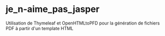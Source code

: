 # je_n-aime_pas_jasper
Utilisation de Thymeleaf et OpenHTMLtoPFD pour la génération de fichiers PDF à partir d'un template HTML
